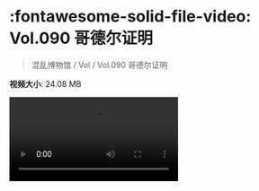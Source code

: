 # :fontawesome-solid-file-video: Vol.090 哥德尔证明

> 混乱博物馆 / Vol / Vol.090 哥德尔证明

**视频大小**: 24.08 MB

<div class="video"><video src="https://file.hsyhx.top/archive/混乱博物馆/Vol/090.mp4" controls preload>🤔 您的浏览器不支持 video 标签</video></div>